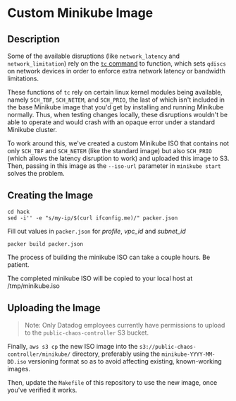 # Custom Minikube Image

## Description

Some of the available disruptions (like `network_latency` and `network_limitation`) rely on the [`tc` command](http://man7.org/linux/man-pages/man8/tc.8.html) to function, which sets `qdiscs` on network devices in order to enforce extra network latency or bandwidth limitations.

These functions of `tc` rely on certain linux kernel modules being available, namely `SCH_TBF`, `SCH_NETEM`, and `SCH_PRIO`, the last of which isn't included in the base Minikube image that you'd get by installing and running Minikube normally. Thus, when testing changes locally, these disruptions wouldn't be able to operate and would crash with an opaque error under a standard Minikube cluster.

To work around this, we've created a custom Minikube ISO that contains not only `SCH_TBF` and `SCH_NETEM` (like the standard image) but also `SCH_PRIO` (which allows the latency disruption to work) and uploaded this image to S3. Then, passing in this image as the `--iso-url` parameter in `minikube start` solves the problem.

## Creating the Image

```
cd hack
sed -i'' -e "s/my-ip/$(curl ifconfig.me)/" packer.json
```

Fill out values in `packer.json` for _profile_, _vpc_id_ and _subnet_id_

```
packer build packer.json
```

The process of building the minikube ISO can take a couple hours. Be patient.

The completed minikube ISO will be copied to your local host at /tmp/minikube.iso


## Uploading the Image

> Note: Only Datadog employees currently have permissions to upload to the `public-chaos-controller` S3 bucket.

Finally, `aws s3 cp` the new ISO image into the `s3://public-chaos-controller/minikube/` directory, preferably using the `minikube-YYYY-MM-DD.iso` versioning format so as to avoid affecting existing, known-working images.

Then, update the `Makefile` of this repository to use the new image, once you've verified it works.
